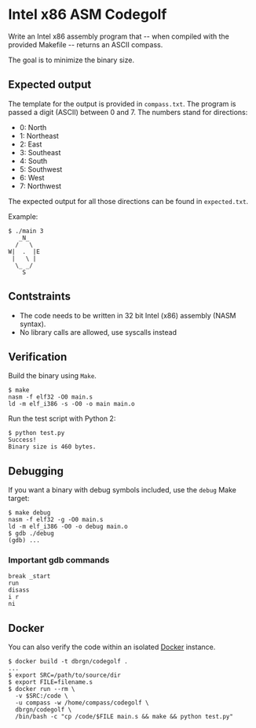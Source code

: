 # Intel x86 ASM Codegolf

Write an Intel x86 assembly program that -- when compiled with the
provided Makefile -- returns an ASCII compass.

The goal is to minimize the binary size.

## Expected output

The template for the output is provided in `compass.txt`. The program is passed
a digit (ASCII) between 0 and 7. The numbers stand for directions:

- 0: North
- 1: Northeast
- 2: East
- 3: Southeast
- 4: South
- 5: Southwest
- 6: West
- 7: Northwest

The expected output for all those directions can be found in `expected.txt`.

Example:

    $ ./main 3
       _N_
      /   \
    W|  .  |E
     |   \ |
      \_ _/
        S

## Contstraints

- The code needs to be written in 32 bit Intel (x86) assembly (NASM syntax).
- No library calls are allowed, use syscalls instead

## Verification

Build the binary using `Make`.

    $ make
    nasm -f elf32 -O0 main.s
    ld -m elf_i386 -s -O0 -o main main.o

Run the test script with Python 2:

    $ python test.py
    Success!
    Binary size is 460 bytes.

## Debugging

If you want a binary with debug symbols included, use the `debug` Make target:

    $ make debug
    nasm -f elf32 -g -O0 main.s
    ld -m elf_i386 -O0 -o debug main.o
    $ gdb ./debug
    (gdb) ...

### Important gdb commands

    break _start
    run
    disass
    i r
    ni


## Docker

You can also verify the code within an isolated
[Docker](http://www.docker.com/) instance.

    $ docker build -t dbrgn/codegolf .
    ...
    $ export SRC=/path/to/source/dir
    $ export FILE=filename.s
    $ docker run --rm \
      -v $SRC:/code \
      -u compass -w /home/compass/codegolf \
      dbrgn/codegolf \
      /bin/bash -c "cp /code/$FILE main.s && make && python test.py"
